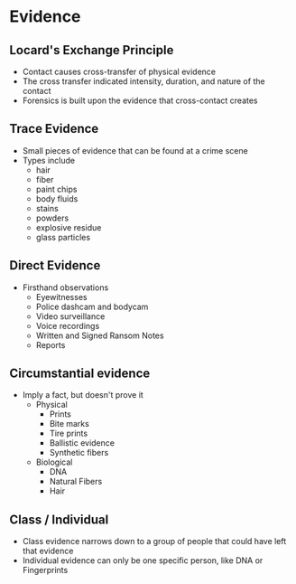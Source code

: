 # Evidence
## Locard's Exchange Principle
- Contact causes cross-transfer of physical evidence
- The cross transfer indicated intensity, duration, and nature of the contact
- Forensics is built upon the evidence that cross-contact creates

## Trace Evidence
- Small pieces of evidence that can be found at a crime scene
- Types include
	- hair
	- fiber
	- paint chips
	- body fluids
	- stains
	- powders
	- explosive residue
	- glass particles

## Direct Evidence
- Firsthand observations
	- Eyewitnesses
	- Police dashcam and bodycam
	- Video surveillance
	- Voice recordings
	- Written and Signed Ransom Notes
	- Reports

## Circumstantial evidence
- Imply a fact, but doesn't prove it
	- Physical
		- Prints
		- Bite marks
		- Tire prints
		- Ballistic evidence
		- Synthetic fibers
	- Biological
		- DNA
		- Natural Fibers
		- Hair

## Class / Individual
- Class evidence narrows down to a group of people that could have left that evidence
- Individual evidence can only be one specific person, like DNA or Fingerprints


